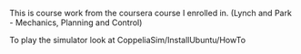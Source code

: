 This is course work from the coursera course I enrolled in. (Lynch and Park - Mechanics, Planning and Control)

To play the simulator look at CoppeliaSim/InstallUbuntu/HowTo


